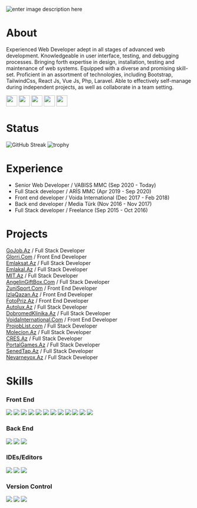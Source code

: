 ![enter image description here](https://images.unsplash.com/photo-1587620962725-abab7fe55159?ixlib=rb-1.2.1&ixid=MnwxMjA3fDB8MHxwaG90by1wYWdlfHx8fGVufDB8fHx8&auto=format&fit=crop&w=1631&q=80)
# About
Experienced Web Developer adept in all stages of advanced web development. Knowledgeable in user interface, testing, and debugging processes. Bringing forth expertise in design, installation, testing and maintenance of web systems. Equipped with a diverse and promising skill-set. Proficient in an assortment of technologies, including Bootstrap, TailwindCss, React Js, Vue Js, Php, Laravel. Able to effectively self-manage during independent projects, as well as collaborate in a team setting.

<a href="https://www.facebook.com/e.azeroglu/"><img height="30" src="https://img.shields.io/badge/Facebook-%231877F2.svg?style=for-the-badge&logo=Facebook&logoColor=white"></a> <a href="https://www.linkedin.com/in/emin-azeroglu/"><img height="30" src="https://img.shields.io/badge/linkedin-%230077B5.svg?style=for-the-badge&logo=linkedin&logoColor=white"></a> <a href="https://medium.com/@azeroglu.emin"><img height="30" src="https://img.shields.io/badge/Medium-%23000000.svg?style=for-the-badge&logo=Medium&logoColor=white"></a> <a href="https://t.me/azerogluemin"><img height="30" src="https://img.shields.io/badge/Telegram-2CA5E0?style=for-the-badge&logo=telegram&logoColor=white"></a> <a href="https://wa.me/994507132303"><img height="30" src="https://img.shields.io/badge/WhatsApp-25D366?style=for-the-badge&logo=whatsapp&logoColor=white"></a>

# Status

![GitHub Streak](https://github-readme-streak-stats.herokuapp.com/?user=eminazeroglu&theme=algolia) ![trophy](https://github-profile-trophy.vercel.app/?username=eminazeroglu&title=Commit,Stars,Repositories,PullRequest,Followers&theme=darkhub)

# Experience

<ul>
<li>Senior Web Developer / VABISS MMC  (Sep 2020 - Today) </li>
<li>Full Stack developer / ARİS MMC  (Apr 2019 - Sep 2020) </li>
<li>Front end developer / Voida International  (Dec 2017 - Feb 2018) </li>
<li>Back end developer / Media Türk  (Nov 2016 - Nov 2017)</li>
<li>Full Stack developer / Freelance  (Sep 2015 - Oct 2016)</li>
</ul>

# Projects
<a href="https://gojob.az/" target="_blank">GoJob.Az</a> / Full Stack Developer <br/>
<a href="https://glorri.com" target="_blank">Glorri.Com</a> / Front End Developer <br/>
<a href="https://emlaksat.az/" target="_blank">Emlaksat.Az</a> / Full Stack Developer <br/>
<a href="https://emlakal.az/" target="_blank">Emlakal.Az</a> / Full Stack Developer <br/>
<a href="https://mit.az/" target="_blank">MIT.Az</a> / Full Stack Developer <br/>
<a href="https://angelingiftbox.com/" target="_blank">AngelinGiftBox.Com</a> / Full Stack Developer <br/>
<a href="https://zunisport.com/" target="_blank">ZuniSport.Com</a> / Front End Developer <br/>
<a href="http://www.izleqazan.az/" target="_blank">İzləQazan.Az</a> / Front End Developer <br/>
<a href="https://fotopriz.az/" target="_blank">FotoPriz.Az</a> / Front End Developer <br/>
<a href="https://avtolux.az/" target="_blank">Autolux.Az</a> / Full Stack Developer <br/>
<a href="http://dobromed.az/" target="_blank">DobromedKlinika.Az</a> / Full Stack Developer <br/> 
<a href="http://www.voidaint.com/" target="_blank">VoidaInternational.Com</a> / Front End Developer <br/>
<a href="https://projoblist.com/" target="_blank">ProjobList.com</a> / Full Stack Developer <br/>
<a href="https://molecion.az/" target="_blank">Molecion.Az</a> / Full Stack Developer <br/>
<a href="https://cres.az/" target="_blank">CRES.Az</a> / Full Stack Developer <br/>
<a href="https://www.portalgames.az/" target="_blank">PortalGames.Az</a> / Full Stack Developer <br/>
<a href="https://senedtap.az/" target="_blank">SenedTap.Az</a> / Full Stack Developer <br/>
<a href="https://nevarneyox.com/" target="_blank">Nevarneyox.Az</a> / Full Stack Developer

# Skills

### Front End

<img src="https://img.shields.io/badge/HTML5-E34F26?style=for-the-badge&logo=html5&logoColor=white"> <img  src="https://img.shields.io/badge/CSS3-1572B6?style=for-the-badge&logo=css3&logoColor=white"> <img src="https://img.shields.io/badge/SASS-hotpink.svg?style=for-the-badge&logo=SASS&logoColor=white">  <img src="https://img.shields.io/badge/tailwindcss-%2338B2AC.svg?style=for-the-badge&logo=tailwind-css&logoColor=white"> <img  src="https://img.shields.io/badge/JavaScript-F7DF1E?style=for-the-badge&logo=javascript&logoColor=black"> <img  src="https://img.shields.io/badge/jquery-%230769AD.svg?style=for-the-badge&logo=jquery&logoColor=white"> <img  src="https://img.shields.io/badge/Bootstrap-563D7C?style=for-the-badge&logo=bootstrap&logoColor=white"> <img  src="https://img.shields.io/badge/React-20232A?style=for-the-badge&logo=react&logoColor=61DAFB"> <img src="https://img.shields.io/badge/vuejs-%2335495e.svg?style=for-the-badge&logo=vuedotjs&logoColor=%234FC08D"> <img src="https://img.shields.io/badge/Nuxt-black?style=for-the-badge&logo=nuxt.js&logoColor=white"> <img src="https://img.shields.io/badge/Electron-191970?style=for-the-badge&logo=Electron&logoColor=white"> <img src="https://img.shields.io/badge/NPM-%23000000.svg?style=for-the-badge&logo=npm&logoColor=white">

### Back End

<img src="https://img.shields.io/badge/php-%23777BB4.svg?style=for-the-badge&logo=php&logoColor=white"> <img src="https://img.shields.io/badge/laravel-%23FF2D20.svg?style=for-the-badge&logo=laravel&logoColor=white"> <img src="https://img.shields.io/badge/mysql-%2300f.svg?style=for-the-badge&logo=mysql&logoColor=white"> 

### IDEs/Editors

<img src="https://img.shields.io/badge/phpstorm-143?style=for-the-badge&logo=phpstorm&logoColor=black&color=black&labelColor=darkorchid"> <img src="https://img.shields.io/badge/webstorm-143?style=for-the-badge&logo=webstorm&logoColor=white&color=black"> <img src="https://img.shields.io/badge/sublime_text-%23575757.svg?style=for-the-badge&logo=sublime-text&logoColor=important"> 

### Version Control

<img src="https://img.shields.io/badge/git-%23F05033.svg?style=for-the-badge&logo=git&logoColor=white"> <img src="https://img.shields.io/badge/github-%23121011.svg?style=for-the-badge&logo=github&logoColor=white"> <img src="https://img.shields.io/badge/bitbucket-%230047B3.svg?style=for-the-badge&logo=bitbucket&logoColor=white"> 
